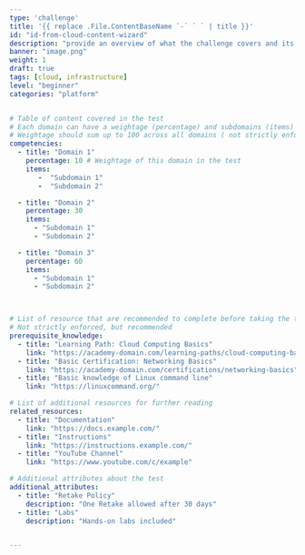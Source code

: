 ```yaml
---
type: 'challenge'
title: '{{ replace .File.ContentBaseName `-` ` ` | title }}'
id: "id-from-cloud-content-wizard"
description: "provide an overview of what the challenge covers and its objectives."
banner: "image.png"
weight: 1
draft: true
tags: [cloud, infrastructure]
level: "beginner"
categories: "platform"


# Table of content covered in the test
# Each domain can have a weightage (percentage) and subdomains (items)
# Weightage should sum up to 100 across all domains ( not strictly enforced, but recommended )
competencies:
  - title: "Domain 1"
    percentage: 10 # Weightage of this domain in the test
    items: 
       -  "Subdomain 1"
       -  "Subdomain 2"

  - title: "Domain 2"
    percentage: 30
    items:
      - "Subdomain 1"
      - "Subdomain 2"

  - title: "Domain 3"
    percentage: 60
    items:
      - "Subdomain 1"
      - "Subdomain 2"



# List of resource that are recommended to complete before taking the test
# Not strictly enforced, but recommended
prerequisite_knowledge:
  - title: "Learning Path: Cloud Computing Basics"
    link: "https://academy-domain.com/learning-paths/cloud-computing-basics"
  - title: "Basic Certification: Networking Basics"
    link: "https://academy-domain.com/certifications/networking-basics"
  - title: "Basic knowledge of Linux command line"
    link: "https://linuxcommand.org/"

# List of additional resources for further reading 
related_resources:
  - title: "Documentation"
    link: "https://docs.example.com/"
  - title: "Instructions"
    link: "https://instructions.example.com/"
  - title: "YouTube Channel"
    link: "https://www.youtube.com/c/example" 

# Additional attributes about the test
additional_attributes: 
  - title: "Retake Policy"
    description: "One Retake allowed after 30 days"
  - title: "Labs"
    description: "Hands-on labs included"


---
```

